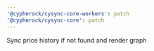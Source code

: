 ```yaml
---
'@cypherock/cysync-core-workers': patch
'@cypherock/cysync-core': patch
---
```


Sync price history if not found and render graph
